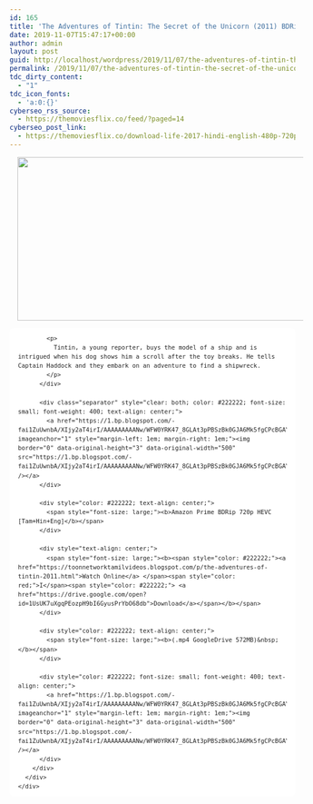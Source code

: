 ```yaml
---
id: 165
title: 'The Adventures of Tintin: The Secret of the Unicorn (2011) BDRip &#8211; 720p HEVC &#8211; Multi Aud [Tamil + Hindi+ Eng] &#8211; x264 &#8211;'
date: 2019-11-07T15:47:17+00:00
author: admin
layout: post
guid: http://localhost/wordpress/2019/11/07/the-adventures-of-tintin-the-secret-of-the-unicorn-2011-bdrip-720p-hevc-multi-aud-tamil-hindi-eng-x264/
permalink: /2019/11/07/the-adventures-of-tintin-the-secret-of-the-unicorn-2011-bdrip-720p-hevc-multi-aud-tamil-hindi-eng-x264/
tdc_dirty_content:
  - "1"
tdc_icon_fonts:
  - 'a:0:{}'
cyberseo_rss_source:
  - https://themoviesflix.co/feed/?paged=14
cyberseo_post_link:
  - https://themoviesflix.co/download-life-2017-hindi-english-480p-720p-1080p/
---
```

<div dir="ltr" style="text-align: left;" trbidi="on">
  <div class="separator" style="clear: both; text-align: center;">
    <a href="https://1.bp.blogspot.com/-w4ZxdvbUsmE/XQpPrnieoCI/AAAAAAAAAj4/yyXvIW4-m2k_0bpkyISDTnfVbd7BZTSnwCLcBGAs/s1600/the2badventures2bof2btintin2bthe2bsecret2bof2bthe2bunicorn2bdemo1.jpg" imageanchor="1" style="margin-left: 1em; margin-right: 1em;"><img loading="lazy" border="0" data-original-height="430" data-original-width="950" height="288" src="https://1.bp.blogspot.com/-w4ZxdvbUsmE/XQpPrnieoCI/AAAAAAAAAj4/yyXvIW4-m2k_0bpkyISDTnfVbd7BZTSnwCLcBGAs/s640/the2badventures2bof2btintin2bthe2bsecret2bof2bthe2bunicorn2bdemo1.jpg" width="640" /></a>
  </div>
  
  <div class="mod" data-hveid="CBIQAA" data-md="50" data-ved="2ahUKEwjB1dXv6PXiAhVYiXAKHRrUBxgQkCkwKnoECBIQAA" lang="en-IN" style="-webkit-text-stroke-width: 0px; background-color: white; border-radius: 8px; clear: none; font-family: arial, sans-serif; font-style: normal; font-variant-caps: normal; font-variant-ligatures: normal; letter-spacing: normal; line-height: 1.54; orphans: 2; padding-left: 15px; padding-right: 15px; padding-top: 0px; text-align: left; text-decoration-color: initial; text-decoration-style: initial; text-indent: 0px; text-transform: none; white-space: normal; widows: 2; word-spacing: 0px;">
    <div class="PZPZlf hb8SAc kno-fb-ctx" data-attrid="description" data-hveid="CBIQAQ" data-ved="2ahUKEwjB1dXv6PXiAhVYiXAKHRrUBxgQziAoADAqegQIEhAB" style="margin: 13px 0px; overflow: hidden;">
      <div class="r-isZE9_oBXlUg" jsl="$t t-oF0h478wPRI;$x 0;">
        <div class="kno-rdesc r-ieBQdc_ZaKDI" data-rtid="ieBQdc_ZaKDI" jsaction="sngtp:r.Eddvt4h-GI8;tp_btn:r.Eddvt4h-GI8" jsl="$t t-JgTEvN6zUII;$x 0;">
          <div style="color: #222222; font-size: small; font-weight: 400;">
            <h3 class="bNg8Rb" style="clip: rect(1px, 1px, 1px, 1px); font-size: medium; font-weight: normal; height: 1px; margin: 0px; overflow: hidden; padding: 0px; position: absolute; white-space: nowrap; width: 1px; z-index: -1000;">
              Description
            </h3>
            
            <p>
              Tintin, a young reporter, buys the model of a ship and is intrigued when his dog shows him a scroll after the toy breaks. He tells Captain Haddock and they embark on an adventure to find a shipwreck.
            </p>
          </div>
          
          <div class="separator" style="clear: both; color: #222222; font-size: small; font-weight: 400; text-align: center;">
            <a href="https://1.bp.blogspot.com/-fai1ZuUwnbA/XIjy2aT4irI/AAAAAAAAANw/WFW0YRK47_8GLAt3pPBSzBk0GJA6Mk5fgCPcBGAYYCw/s1600/torrborder.gif" imageanchor="1" style="margin-left: 1em; margin-right: 1em;"><img border="0" data-original-height="3" data-original-width="500" src="https://1.bp.blogspot.com/-fai1ZuUwnbA/XIjy2aT4irI/AAAAAAAAANw/WFW0YRK47_8GLAt3pPBSzBk0GJA6Mk5fgCPcBGAYYCw/s1600/torrborder.gif" /></a>
          </div>
          
          <div style="color: #222222; text-align: center;">
            <span style="font-size: large;"><b>Amazon Prime BDRip 720p HEVC [Tam+Hin+Eng]</b></span>
          </div>
          
          <div style="text-align: center;">
            <span style="font-size: large;"><b><span style="color: #222222;"><a href="https://toonnetworktamilvideos.blogspot.com/p/the-adventures-of-tintin-2011.html">Watch Online</a> </span><span style="color: red;">I</span><span style="color: #222222;"> <a href="https://drive.google.com/open?id=1UsUK7uXgqPEozpH9bI6GyusPrYbO68db">Download</a></span></b></span>
          </div>
          
          <div style="color: #222222; text-align: center;">
            <span style="font-size: large;"><b>(.mp4 GoogleDrive 572MB)&nbsp;</b></span>
          </div>
          
          <div style="color: #222222; font-size: small; font-weight: 400; text-align: center;">
            <a href="https://1.bp.blogspot.com/-fai1ZuUwnbA/XIjy2aT4irI/AAAAAAAAANw/WFW0YRK47_8GLAt3pPBSzBk0GJA6Mk5fgCPcBGAYYCw/s1600/torrborder.gif" imageanchor="1" style="margin-left: 1em; margin-right: 1em;"><img border="0" data-original-height="3" data-original-width="500" src="https://1.bp.blogspot.com/-fai1ZuUwnbA/XIjy2aT4irI/AAAAAAAAANw/WFW0YRK47_8GLAt3pPBSzBk0GJA6Mk5fgCPcBGAYYCw/s1600/torrborder.gif" /></a>
          </div>
        </div>
      </div>
    </div>
  </div>
</div>
